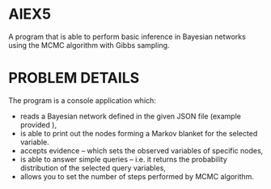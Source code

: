 # AIEX5
A program that is able to perform basic inference in Bayesian networks using the MCMC algorithm with Gibbs sampling.
# PROBLEM DETAILS
The program is a console application which:
* reads a Bayesian network defined in the given JSON file (example provided ),
* is able to print out the nodes forming a Markov blanket for the selected variable.
* accepts evidence – which sets the observed variables of specific nodes,
* is able to answer simple queries – i.e. it returns the probability distribution of the
selected query variables,
* allows you to set the number of steps performed by MCMC algorithm.
